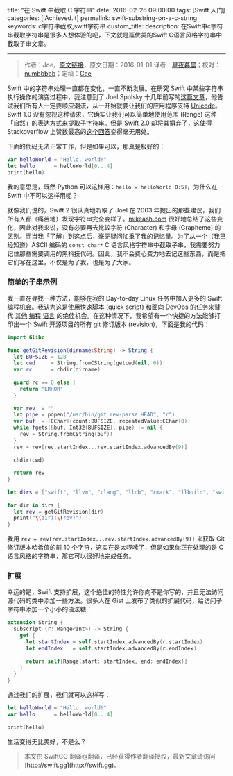 title: "在 Swift 中截取 C 字符串"
date: 2016-02-26 09:00:00
tags: [Swift 入门]
categories: [iAchieved.it]
permalink: swift-substring-on-a-c-string
keywords: c字符串截取,swift字符串
custom_title: 
description: 在Swift中c字符串截取字符串是很多人想体验的吧，下文就是篇优美的Swift C语言风格字符串中截取子串文章。

---
> 作者：Joe，[原文链接](http://dev.iachieved.it/iachievedit/swift-substring-on-a-c-string/?utm_source=rss&utm_medium=rss)，原文日期：2016-01-01
> 译者：[星夜暮晨](http://www.jianshu.com/users/ef1058d2d851)；校对：[numbbbbb](http://numbbbbb.com/)；定稿：[Cee](https://github.com/Cee)
  







<!--此处开始正文-->

Swift 中的字符串处理一直都在变化，一直不断发展。在研究 Swift 中某些字符串执行操作的演变过程中，我注意到了 Joel Spolsky 十几年前写的[这篇文章](http://local.joelonsoftware.com/wiki/Talk:Chinese_(Simplified))，他告诫我们所有人一定要顺应潮流，从一开始就要让我们的应用程序支持 [Unicode](https://zh.wikipedia.org/wiki/Unicode)。Swift 1.0 没有忽视这种请求，它确实让我们可以简单地使用范围 (Range) 这种「自然」的表达方式来提取子字符串。但是 Swift 2.0 却将其摒弃了，这使得 Stackoverflow 上赞数最高的[这个回答](http://stackoverflow.com/questions/24044851/how-do-you-use-string-substringwithrange-or-how-do-ranges-work-in-swift)变得毫无用处。

下面的代码无法正常工作，但是如果可以，那真是极好的：

```swift
var helloWorld = "Hello, world!"
let hello      = helloWorld[0...4]
print(hello)
```
<!--more-->

我的意思是，既然 Python 可以这样用：`hello = helloWorld[0:5]`，为什么在 Swift 中不可以这样用呢？

就像我们说的，Swift 2 很认真地听取了 Joel 在 2003 年提出的那些建议，我们所有人都（痛苦地）发现字符串完全变样了。[mikeash.com](https://www.mikeash.com/pyblog/friday-qa-2015-11-06-why-is-swifts-string-api-so-hard.html) 很好地总结了这些变化，因此对我来说，没有必要再去比较字符 (Character) 和字母 (Grapheme) 的区别。而当我「了解」到这点后，毫无疑问加重了我的记忆量。为了从一个（我已经知道）ASCII 编码的 `const char*`  C 语言风格字符串中截取子串，我需要努力记住那些需要调用的黑科技代码。因此，我不会费心费力地去记这些东西，而是把它们写在这里，不仅是为了我，也是为了大家。

### 简单的子串示例

我一直在寻找一种方法，能够在我的 Day-to-day Linux 任务中加入更多的 Swift 编程机会。我认为这是使用快速脚本 (quick script) 和面向 DevOps 的任务来替代 [其他](https://www.perl.org/) [编程](https://www.python.org/) [语言](https://www.ruby-lang.org/en/) 的绝佳机会。在这种情况下，我希望有一个快捷的方法能够打印出一个 Swift 开源项目的所有 git 修订版本 (revision)，下面是我的代码：

```swift
import Glibc
 
func getGitRevision(dirname:String) -> String {
  let BUFSIZE = 128
  let cwd     = String.fromCString(getcwd(nil, 0))!
  var rc      = chdir(dirname)
  
  guard rc == 0 else {
    return "ERROR"
  }
  
  var rev  = ""
  let pipe = popen("/usr/bin/git rev-parse HEAD", "r")
  var buf  = [CChar](count:BUFSIZE, repeatedValue:CChar(0))
  while fgets(&buf, Int32(BUFSIZE), pipe) != nil {
    rev = String.fromCString(buf)!
  }
  rev = rev[rev.startIndex...rev.startIndex.advancedBy(9)]
 
  chdir(cwd)
 
  return rev
}
 
let dirs = ["swift", "llvm", "clang", "lldb", "cmark", "llbuild", "swiftpm", "swift-corelibs-xctest", "swift-corelibs-foundation", "swift-integration-tests"]
 
for dir in dirs {
  let rev = getGitRevision(dir)
  print("\(dir):\(rev)")
}
```

我用 `rev = rev[rev.startIndex...rev.startIndex.advancedBy(9)]` 来获取 Git 修订版本哈希值的前 10 个字符，这实在是太啰嗦了，但是如果你正在处理的是 C 语言风格的字符串，那它可以很好地完成任务。

### 扩展

幸运的是，Swift 支持扩展，这个绝佳的特性允许你向不是你写的、并且无法访问源代码的类中添加一些方法。很多人在 Gist 上发布了类似的扩展代码，给访问子字符串添加一个小小的语法糖：

``` swift
extension String {
  subscript (r: Range<Int>) -> String {
    get {
      let startIndex = self.startIndex.advancedBy(r.startIndex)
      let endIndex   = self.startIndex.advancedBy(r.endIndex)
            
      return self[Range(start: startIndex, end: endIndex)]
    }
  }
}
```

通过我们的扩展，我们就可以这样写：

``` swift
let helloWorld = "Hello, world!"
var hello      = helloWorld[0...4]
 
print(hello)
```

生活变得无比美好，不是么？
> 本文由 SwiftGG 翻译组翻译，已经获得作者翻译授权，最新文章请访问 [http://swift.gg](http://swift.gg)。
